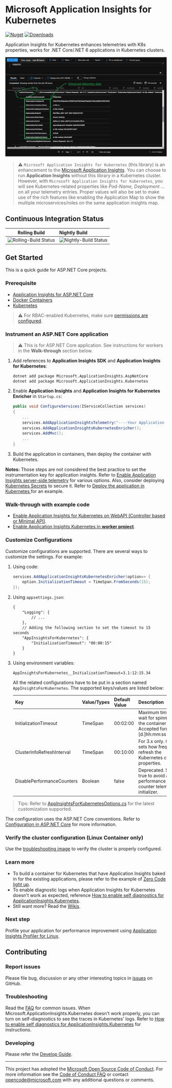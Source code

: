 # Microsoft Application Insights for Kubernetes

[![Nuget](https://img.shields.io/nuget/v/Microsoft.ApplicationInsights.Kubernetes)](https://www.nuget.org/packages/Microsoft.ApplicationInsights.Kubernetes/)
[![Downloads](https://img.shields.io/nuget/dt/Microsoft.ApplicationInsights.Kubernetes)](https://www.nuget.org/packages/Microsoft.ApplicationInsights.Kubernetes/)

Application Insights for Kubernetes enhances telemetries with K8s properties, works for .NET Core/.NET 6 applications in Kubernetes clusters.

![Screenshot for Application Insights for Kubernetes enhanced telemetry](./docs/TelemetryEnhancement.png)

> ⚠️ `Microsoft Application Insights for Kubernetes` (this library) is an enhancement to the [Microsoft Application Insights](https://github.com/Microsoft/ApplicationInsights-aspnetcore). You can choose to run **Application Insights** without this library in a Kubernetes cluster. However, with `Microsoft Application Insights for Kubernetes`, you will see Kubernetes-related properties like *Pod-Name, Deployment ...* on all your telemetry entries. Proper values will also be set to make use of the rich features like enabling the Application Map to show the multiple microservices/roles on the same application insights map.

## Continuous Integration Status

| Rolling Build                                                                                                                           | Nightly Build                                                                                                                           |
| --------------------------------------------------------------------------------------------------------------------------------------- | :-------------------------------------------------------------------------------------------------------------------------------------- |
| ![Rolling-Build Status](https://devdiv.visualstudio.com/_apis/public/build/definitions/0bdbc590-a062-4c3f-b0f6-9383f67865ee/5974/badge) | ![Nightly-Build Status](https://devdiv.visualstudio.com/_apis/public/build/definitions/0bdbc590-a062-4c3f-b0f6-9383f67865ee/5976/badge) |

## Get Started

This is a quick guide for ASP.NET Core projects.

### Prerequisite

* [Application Insights for ASP.NET Core](https://github.com/Microsoft/ApplicationInsights-aspnetcore)
* [Docker Containers](https://www.docker.com/)
* [Kubernetes](https://kubernetes.io/)

> ⚠️ For RBAC-enabled Kubernetes, make sure [permissions are configured](./docs/configure-rbac-permissions.md).

### Instrument an ASP.NET Core application

> ⚠️ This is for ASP.NET Core application. See instructions for workers in the **Walk-through** section below.

1. Add references to **Application Insights SDK** and **Application Insights for Kubernetes**:

    ```shell
    dotnet add package Microsoft.ApplicationInsights.AspNetCore
    dotnet add package Microsoft.ApplicationInsights.Kubernetes
    ```

2. Enable **Application Insights** and **Application Insights for Kubernetes Enricher** in `Startup.cs`:

    ```csharp
    public void ConfigureServices(IServiceCollection services)
    {
        ...
        services.AddApplicationInsightsTelemetry("----Your Application Insights Instrumentation Key ----");
        services.AddApplicationInsightsKubernetesEnricher();
        services.AddMvc();
        ...
    }
    ```

3. Build the application in containers, then deploy the container with Kubernetes.

**Notes:** Those steps are not considered the best practice to set the instrumentation key for application insights. Refer to [Enable Application Insights server-side telemetry](https://docs.microsoft.com/en-us/azure/azure-monitor/app/asp-net-core#enable-application-insights-server-side-telemetry-without-visual-studio) for various options. Also, consider deploying [Kubernetes Secrets](https://kubernetes.io/docs/concepts/configuration/secret/) to secure it. Refer to [Deploy the application in Kubernetes
](examples/ZeroUserCodeLightup.Net6/README.md#deploy-the-application-in-kubernetes) for an example.

### Walk-through with example code

* [Enable Application Insights for Kubernetes on WebAPI (Controller based or Minimal API)](./examples/WebAPI.Net6/Readme.md).
* [Enable Application Insights Kubernetes in **worker project**](./examples/WorkerExample/Readme.md).

### Customize Configurations

Customize configurations are supported. There are several ways to customize the settings. For example:

1. Using code:

    ```csharp
    services.AddApplicationInsightsKubernetesEnricher(option=> {
        option.InitializationTimeout = TimeSpan.FromSeconds(15);
    });
    ```

2. Using `appsettings.json`:

    ```jsonc
    {
        "Logging": {
            // ...
        },
        // Adding the following section to set the timeout to 15 seconds
        "AppInsightsForKubernetes": {
            "InitializationTimeout": "00:00:15"
        }
    }
    ```

3. Using environment variables:

    ```shell
    AppInsightsForKubernetes__InitializationTimeout=3.1:12:15.34
    ```

    All the related configurations have to be put in a section named `AppInsightsForKubernetes`. The supported keys/values are listed below:

    | Key                        | Value/Types | Default Value | Description                                                                                  |
    | -------------------------- | ----------- | ------------- | -------------------------------------------------------------------------------------------- |
    | InitializationTimeout      | TimeSpan    | 00:02:00      | Maximum time to wait for spinning up the container. Accepted format: [d.]hh:mm:ss[.fffffff]. |
    | ClusterInfoRefreshInterval | TimeSpan    | 00:10:00      | For 3.x only. Get or sets how frequent to refresh the Kubernetes cluster properties.         |
    | DisablePerformanceCounters | Boolean     | false         | Deprecated. Sets to true to avoid adding performance counter telemetry initializer.          |

> Tips: Refer to [AppInsightsForKubernetesOptions.cs](./src/ApplicationInsights.Kubernetes/Extensions/AppInsightsForKubernetesOptions.cs) for the latest customization supported.

The configuration uses the ASP.NET Core conventions. Refer to [Configuration in ASP.NET Core](https://docs.microsoft.com/en-us/aspnet/core/fundamentals/configuration/?view=aspnetcore-2.1) for more information.

### Verify the cluster configuration (Linux Container only)

Use the [troubleshooting image](https://github.com/Microsoft/ApplicationInsights-Kubernetes/tree/develop/troubleshooting) to verify the cluster is properly configured.

### Learn more

* To build a container for Kubernetes that have Application Insights baked in for the existing applications, please refer to the example of [Zero Code light up](https://github.com/Microsoft/ApplicationInsights-Kubernetes/tree/develop/examples/ZeroUserCodeLightup).
* To enable diagnostic logs when Application Insights for Kubernetes doesn't work as expected, reference [How to enable self diagnostics for ApplicationInsights.Kubernetes](docs/SelfDiagnostics.MD).
* Still want more? Read the [Wikis](https://github.com/Microsoft/ApplicationInsights-Kubernetes/wiki).

### Next step

Profile your application for performance improvement using [Application Insights Profiler for Linux](https://github.com/Microsoft/ApplicationInsights-Profiler-AspNetCore).

## Contributing

### Report issues

Please file bug, discussion or any other interesting topics in [issues](https://github.com/Microsoft/ApplicationInsights-Kubernetes/issues) on GitHub.

### Troubleshooting

Read the [FAQ](https://github.com/microsoft/ApplicationInsights-Kubernetes/wiki/FAQ) for common issues. When Microsoft.ApplicationInsights.Kubernetes doesn't work properly, you can turn on self-diagnostics to see the traces in Kubernetes' logs. Refer to [How to enable self diagnostics for ApplicationInsights.Kubernetes](./docs/SelfDiagnostics.MD) for instructions.

### Developing

Please refer the [Develop Guide](https://github.com/Microsoft/ApplicationInsights-Kubernetes/wiki/Development-Guide).

---
This project has adopted the [Microsoft Open Source Code of Conduct](https://opensource.microsoft.com/codeofconduct/). For more information see the [Code of Conduct FAQ](https://opensource.microsoft.com/codeofconduct/faq/) or contact [opencode@microsoft.com](mailto:opencode@microsoft.com) with any additional questions or comments.
